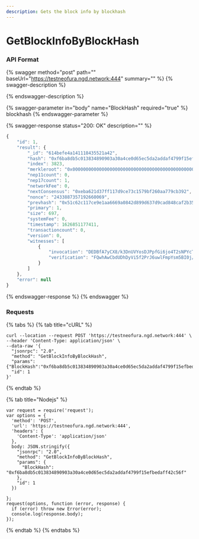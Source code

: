 ```yaml
---
description: Gets the block info by blockhash
---
```


# GetBlockInfoByBlockHash

### API Format

{% swagger method="post" path="" baseUrl="https://testneofura.ngd.network:444" summary="" %}
{% swagger-description %}

{% endswagger-description %}

{% swagger-parameter in="body" name="BlockHash" required="true" %}
blockhash
{% endswagger-parameter %}

{% swagger-response status="200: OK" description="" %}
```javascript
{
    "id": 1,
    "result": {
        "_id": "614befe4a141118435521a42",
        "hash": "0xf6ba8db5c013834890903a30a4ce0d65ec5da2addaf4799f15efbedaff42c56f",
        "index": 3823,
        "merkleroot": "0x0000000000000000000000000000000000000000000000000000000000000000",
        "nep11count": 0,
        "nep17count": 1,
        "networkFee": 0,
        "nextConsensus": "0xeba621d37ff117d9ce73c1579bf260aa779cb392",
        "nonce": "2433887357192660069",
        "prevhash": "0x51c62c117ce9e1aa6669a0842d899d637d9cad848caf2b3550dab28445879abb",
        "primary": 1,
        "size": 697,
        "systemFee": 0,
        "timestamp": 1626851177411,
        "transactioncount": 0,
        "version": 0,
        "witnesses": [
            {
                "invocation": "DEDBfA7yCX8/k3DnUVYosDJPpfGi6jo4T2sNPYcTRsNYzLMviMcbeBnWJx0UbZGeIFj6NM2C0PswVo7ELkjmgWqGDEAQAN6Ur9VLqLSLigM3QEb2MBptfTOTFlEq7DYQ/yukMqkgYamz7o0ECiksTUxSK3B7A9/GtmI7dmc2WlQ8AVNgDECSi3z+UotVFrOyM8Q57uIJ5s+jbKl0l3qn5aYNPbKkpcxCVmZe1gKiAIkvq0M+HKYJnmNyVjvMP45MZ1isrwFUDECECDYBDaU1WcvMMnbq7YrpSeSyBj7xRtgaD4ISvIKqrA6LYhea96YlsQDuSjuHBlZ/tH3I1AQzZpMBf24yyU4dDECvTQ7dUAr/B+sVnW5CYb3mzuGowtFQ5XJH6R3KUBiLhw6aVD3SrtoE+Z39vlWCrPjTwX0DNlP4iN5INwKJcU3p",
                "verification": "FQwhAwCbdUDhDyVi5f2PrJ6uwlFmpYsm5BI0j/WoaSe/rCKiDCEDAgXpzvrqWh38WAryDI1aokaLsBSPGl5GBfxiLIDmBLoMIQIUuvDO6jpm8X5+HoOeol/YvtbNgua7bmglAYkGX0T/AQwhAj6bMuqJuU0GbmSbEk/VDjlu6RNp6OKmrhsRwXDQIiVtDCEDQI3NQWOW9keDrFh+oeFZPFfZ/qiAyKahkg6SollHeAYMIQKng0vpsy4pgdFXy1u9OstCz9EepcOxAiTXpE6YxZEPGwwhAroscPWZbzV6QxmHBYWfriz+oT4RcpYoAHcrPViKnUq9F0Ge0Nw6"
            }
        ]
    },
    "error": null
}
```
{% endswagger-response %}
{% endswagger %}

### Requests

{% tabs %}
{% tab title="cURL" %}
```
curl --location --request POST 'https://testneofura.ngd.network:444' \
--header 'Content-Type: application/json' \
--data-raw '{
  "jsonrpc": "2.0",
  "method": "GetBlockInfoByBlockHash",
  "params": {"BlockHash":"0xf6ba8db5c013834890903a30a4ce0d65ec5da2addaf4799f15efbedaff42c56f"},
  "id": 1
}'
```
{% endtab %}

{% tab title="Nodejs" %}
```
var request = require('request');
var options = {
  'method': 'POST',
  'url': 'https://testneofura.ngd.network:444',
  'headers': {
    'Content-Type': 'application/json'
  },
  body: JSON.stringify({
    "jsonrpc": "2.0",
    "method": "GetBlockInfoByBlockHash",
    "params": {
      "BlockHash": "0xf6ba8db5c013834890903a30a4ce0d65ec5da2addaf4799f15efbedaff42c56f"
    },
    "id": 1
  })

};
request(options, function (error, response) {
  if (error) throw new Error(error);
  console.log(response.body);
});

```
{% endtab %}
{% endtabs %}
